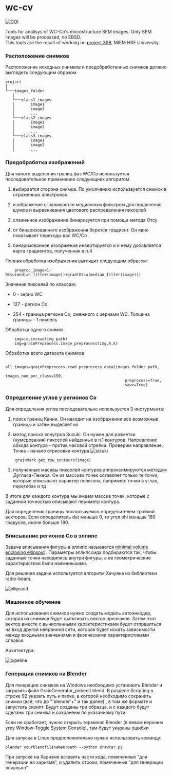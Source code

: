 wc-cv
=====
[![DOI](https://zenodo.org/badge/423016150.svg)](https://zenodo.org/badge/latestdoi/423016150)

Tools for analisys of WC-Co's microstructure SEM images. Only SEM images will be processed, no EBSD.  
This tools are the result of working on [project 398](https://cabinet.miem.hse.ru/#/project/398/info), MIEM HSE
University.

### Расположение снимков

Расположение исходных снимков и предобработанных снимков должно выглядеть следующим образом

```
project
│
└───images_folder
   │
   └───class1_images
   │       image1
   │       image2
   │       ...
   └───class2_images
   │       image1
   │       image2
   │       ...
   └───class3_images
   │       image1
   │       image2
   │       ...

```

### Предобработка изображений

Для явного выделения границ фаз WC/Co используется последовательное применение следующиих алгоритом

1) выбирается сторона снимка. По умолчанию использвуется снимок в отраженных электронах

2) изображение сглаживается медианным фильтром для подавления шумов и выравнивания цветового распределения пикселей

3) слаженное изображение бинаризуется при помощи метода Отсу

4) от бинаризованного изображения берется градиент. Он явно показывает переходы вас WC/Co

5) бинаризованное изобржение инвертируется и к нему добавляется карта градиентов, полученная в п.4

Полная обработка изображения выглядит следующим образом:

        preproc_image=1-Otsu(median_filter(image))+grad(Otsu(median_filter(image)))

Значения пикселей по классам:

* 0 - зерно WC

* 127 - регион Co

* 254 - граница региона Co, смежного с зернами WC. Толщина границы - 1 пиксель

Обработка одного снимка

        img=io.imread(img_path)
        img=grainPreprocess.image_preprocess(img,h,k)

Обработка всего датасета снимков

        all_images=grainPreprocess.read_preprocess_data(images_folder_path,
                                                        images_num_per_class=150,
                                                        preprocess=True,
                                                        save=True)

### Определение углов у регионов Co

Для определения углов последовательно используется 3 инстурмента:

1) поиск границ Кенни. Он находит на изображении все возможные границы и затем выделяет их


2) метод поиска конутров Suzuki. Он нужен для разметки (нумерования) пикселей найденных в п.1 контуров. Направление
   обхода контура - против часовой стрелки. Проверим направление. Точка - начало отрисовки контура
   ![sizuki](plots/suzuki.jpg)

        grainMark.get_row_contours(image)

3) полученные масивы пикселей контуров аппроксимируются методом Дугласа-Пекера. Он из массива точек оставляет только те
   точки, которые описывают характер полигона, например: точки в углах, перегибах и тд

В итоге для каждого контура мы имеем массив точек, которые с заданной точностью описывают периметр контура.

Для определения границы воспользуемся определителем тройкой векторов. Если определитель det меньше 0, то угол phi меньше
180 градусов, иначе больше 180.

### Вписывание регионов Co в эллипс

Задача вписывания фигуры в эллипс
называется [minimal volume enclosing ellipsoid](https://radio-beam.readthedocs.io/en/latest/api/radio_beam.commonbeam.getMinVolEllipse.html#radio_beam.commonbeam.getMinVolEllipse)
. Параметры эллипсоида подбираются так, чтобы заданные точки находились внутри фигуры, а ее геометрические
характеристики были наименьшими.

Для решения задачи используется алгоритм Хачуяна из библиотеки radio-beam.

![ellipsoid](/plots/enclosed-ellipse.png "miv vall ellipsoid")

### Машинное обучение

Для использования снимков нужно создать модель автоэнкодер, которая из снимков будет вытягивать вектор признаков. Затем
этот вектор вместе с вычисленными характеристиками будет отправлться на вход другой нейронной сети, которая будет искать
зависимости между входными значениями и физическими характеристиками сплавов

Архитектура:

![pipeline](https://drive.google.com/file/d/14-KxRV8ZdljLHcCqkZpT_N7x3Or1ZB8B/view?usp=sharing)

### Генерация снимков на Blender

Для генерации снимков на Windows необходимо установить Blender и загрузить файл GrainGenerator_pobedit.blend. В разделе
Scripting в строке 92 указать путь к папке, в которой необходимо сохранить снимки (всё, что до "'blender'+" и так далее)
, в том же формате и запустить скрипт. Будут созданы три образца, и с каждого будут сделаны три снимка и сохранены по
указанному пути.

Если не сработает, нужно открыть терминал Blender (в левом верхнем углу Window-Toggle System Console), там будут указаны
ошибки

Для запуска в Linux предположительно нужно использовать команду:
```
blender yourblendfilenameorpath --python drawcar.py
```

При запуске на Харизме вставить части кода, помеченные "для генерации на харизме", и удалить строки, помеченные "для
генерации локально"
